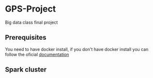# GPS-Project
Big data class final project

## Prerequisites
You need to have docker install, if you don't have docker install you can follow the oficial [documentation](https://docs.docker.com/desktop/)

## Spark cluster
